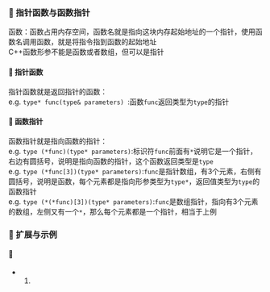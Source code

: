 ### 🐋 指针函数与函数指针
函数：函数占用内存空间，函数名就是指向这块内存起始地址的一个指针，使用函数名调用函数，就是将指令指到函数的起始地址  
C++函数形参不能是函数或者数组，但可以是指针  
#### 🍎 指针函数
指针函数就是返回指针的函数：  
e.g. `type* func(type& parameters) `:函数`func`返回类型为`type`的指针  
#### 🍎 函数指针
函数指针就是指向函数的指针：  
e.g. `type (*func)(type* parameters)`:标识符`func`前面有`*`说明它是一个指针，右边有圆括号，说明是指向函数的指针，这个函数返回类型是`type`  
e.g. `type (*func[3])(type* parameters)`:`func`是指针数组，有3个元素，右侧有圆括号，说明是函数，每个元素都是指向形参类型为`type*`，返回值类型为`type`的函数指针  
e.g. `type (*(*func)[3])(type* parameters)`:`func`是数组指针，指向有3个元素的数组，左侧又有一个`*`，那么每个元素都是一个指针，相当于上例  
### 🐋 扩展与示例
#### 🍎
* 1.
